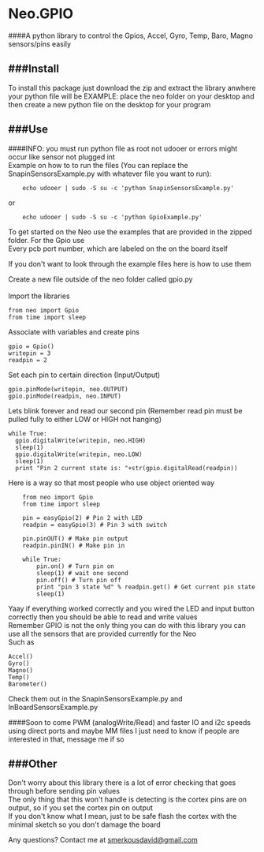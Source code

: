 # Neo.GPIO
####A python library to control the Gpios, Accel, Gyro, Temp, Baro, Magno sensors/pins easily

###Install
-----------------
To install this package just download the zip and extract the library anwhere your python file will be
EXAMPLE: place the neo folder on your desktop and then create a new python file on the desktop for your program

###Use
-----------------
####INFO: you must run python file as root not udooer or errors might occur like sensor not plugged int<br>
Example on how to to run the files (You can replace the SnapinSensorsExample.py with whatever file you want to run):

        echo udooer | sudo -S su -c 'python SnapinSensorsExample.py'

or<br>

        echo udooer | sudo -S su -c 'python GpioExample.py'


To get started on the Neo use the examples that are provided in the zipped folder. For the Gpio use<br> 
Every pcb port number, which are labeled on the on the board itself<br>

If you don't want to look through the example files here is how to use them<br>

Create a new file outside of the neo folder called gpio.py<br><br>
Import the libraries<br>

    from neo import Gpio
    from time import sleep

Associate with variables and create pins<br>

    gpio = Gpio()
    writepin = 3
    readpin = 2

Set each pin to certain direction (Input/Output)<br>

    gpio.pinMode(writepin, neo.OUTPUT)
    gpio.pinMode(readpin, neo.INPUT)


Lets blink forever and read our second pin (Remember read pin must be pulled fully to either LOW or HIGH not hanging)<br>

    while True:
      gpio.digitalWrite(writepin, neo.HIGH)
      sleep(1)
      gpio.digitalWrite(writepin, neo.LOW)
      sleep(1)
      print "Pin 2 current state is: "+str(gpio.digitalRead(readpin))

Here is a way so that most people who use object oriented way

        from neo import Gpio
        from time import sleep
        
        pin = easyGpio(2) # Pin 2 with LED
        readpin = easyGpio(3) # Pin 3 with switch
        
        pin.pinOUT() # Make pin output 
        readpin.pinIN() # Make pin in
        
        while True:
        	pin.on() # Turn pin on
        	sleep(1) # wait one second
        	pin.off() # Turn pin off
        	print "pin 3 state %d" % readpin.get() # Get current pin state
        	sleep(1)

Yaay if everything worked correctly and you wired the LED and input button correctly then you should be able to read and write values<br>
Remember GPIO is not the only thing you can do with this library you can use all the sensors that are provided currently for the Neo<br>Such as<br>

    Accel()
    Gyro()
    Magno()
    Temp()
    Barometer()

Check them out in the SnapinSensorsExample.py and InBoardSensorsExample.py<br>

####Soon to come PWM (analogWrite/Read) and faster IO and i2c speeds using direct ports and maybe MM files
I just need to know if people are interested in that, message me if so<br>

###Other
-----------------
Don't worry about this library there is a lot of error checking that goes through before sending pin values<br>
The only thing that this won't handle is detecting is the cortex pins are on output, so if you set the cortex pin on output<br>
If you don't know what I mean, just to be safe flash the cortex with the minimal sketch so you don't damage the board<br>

Any questions? Contact me at smerkousdavid@gmail.com

